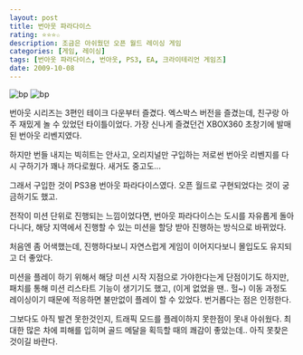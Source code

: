 ```yaml
---
layout: post
title: 번아웃 파라다이스
rating: ⭐️⭐️⭐️☆
description: 조금은 아쉬웠던 오픈 월드 레이싱 게임
categories: [게임, 레이싱]
tags: [번아웃 파라다이스, 번아웃, PS3, EA, 크라이테리언 게임즈]
date: 2009-10-08
---
```


![bp](../../review/img/2009/burnout_paradise_01.jpg)
![bp](../../review/img/2009/burnout_paradise_02.jpg)

번아웃 시리즈는 3편인 테이크 다운부터 즐겼다. 엑스박스 버전을 즐겼는데, 친구랑 아주 재밌게 놀 수 있었던 타이틀이었다. 가장 신나게 즐겼던건 XBOX360 초창기에 발매된 번아웃 리벤지였다.

하지만 번들 내지는 빅히트는 안사고, 오리지널만 구입하는 저로썬 번아웃 리벤지를 다시 구하기가 꽤나 까다로웠다. 새거도 중고도...

그래서 구입한 것이 PS3용 번아웃 파라다이스였다. 오픈 월드로 구현되었다는 것이 궁금하기도 했고.

전작이 미션 단위로 진행되는 느낌이었다면, 번아웃 파라다이스는 도시를 자유롭게 돌아다니다, 해당 지역에서 진행할 수 있는 미션을 할당 받아 진행하는 방식으로 바뀌었다.

처음엔 좀 어색했는데, 진행하다보니 자연스럽게 게임이 이어지다보니 몰입도도 유지되고 더 좋았다.

미션을 플레이 하기 위해서 해당 미션 시작 지점으로 가야한다는게 단점이기도 하지만, 패치를 통해 미션 리스타트 기능이 생기기도 했고, (이게 없었을 땐.. 헐~) 이동 과정도 레이싱이기 때문에 적응하면 불만없이 플레이 할 수 있었다. 번거롭다는 점은 인정한다.

그보다도 아직 발견 못한것인지, 트래픽 모드를 플레이하지 못한점이 못내 아쉬웠다. 최대한 많은 차에 피해를 입히며 골드 메달을 획득할 때의 쾌감이 좋았는데.. 아직 못찾은 것이길 바란다.